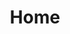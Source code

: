 ---
title: Home
hideTitle: true
hideMeta: true
enableToc: false
draft: false
hidden: true        # <-- Hides from explorer/sidebar
showInGraph: false  # <-- Also hides from graph view
---